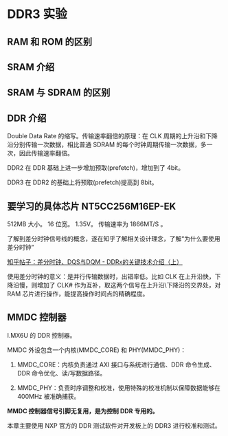 # DDR3 实验

## RAM 和 ROM 的区别

## SRAM 介绍

## SRAM 与 SDRAM 的区别

## DDR 介绍

Double Data Rate 的缩写。传输速率翻倍的原理：在 CLK 周期的上升沿和下降沿分别传输一次数据，相比普通 SDRAM 的每个时钟周期传输一次数据，多一次，因此传输速率翻倍。

DDR2 在 DDR 基础上进一步增加预取(prefetch)，增加到了 4bit。

DDR3 在 DDR2 的基础上将预取(prefetch)提高到 8bit。

## 要学习的具体芯片 NT5CC256M16EP-EK

512MB 大小。
16 位宽。
1.35V。
传输速率为 1866MT/S 。

了解到差分时钟信号线的概念，遂在知乎了解相关设计理念，了解“为什么要使用差分时钟”

[知乎帖子：差分时钟、DQS与DQM - DDRx的关键技术介绍（上）](https://zhuanlan.zhihu.com/p/23708818#:~:text=%E5%B0%B1%E5%83%8F%E6%97%B6%E9%92%9F%E4%BF%A1%E5%8F%B7%E4%B8%80%E6%A0%B7%EF%BC%8CDQS%E4%B9%9F%E6%98%AFDDR%E4%B8%AD%E7%9A%84%E9%87%8D%E8%A6%81%E5%8A%9F%E8%83%BD%EF%BC%8C%E5%AE%83%E7%9A%84%E5%8A%9F%E8%83%BD%E4%B8%BB%E8%A6%81%E7%94%A8%E6%9D%A5%E5%9C%A8%E4%B8%80%E4%B8%AA%E6%97%B6%E9%92%9F%E5%91%A8%E6%9C%9F%E5%86%85%E5%87%86%E7%A1%AE%E7%9A%84%E5%8C%BA%E5%88%86%E5%87%BA%E6%AF%8F%E4%B8%AA%E4%BC%A0%E8%BE%93%E5%91%A8%E6%9C%9F%EF%BC%8C%E5%B9%B6%E4%BE%BF%E4%BA%8E%E6%8E%A5%E6%94%B6%E6%96%B9%E5%87%86%E7%A1%AE%E6%8E%A5%E6%94%B6%E6%95%B0%E6%8D%AE%E3%80%82,%E6%AF%8F%E4%B8%80%E9%A2%978bit%20DRAM%E8%8A%AF%E7%89%87%E9%83%BD%E6%9C%89%E4%B8%80%E4%B8%AADQS%E4%BF%A1%E5%8F%B7%E7%BA%BF%EF%BC%8C%E5%AE%83%E6%98%AF%E5%8F%8C%E5%90%91%E7%9A%84%EF%BC%8C%E5%9C%A8%E5%86%99%E5%85%A5%E6%97%B6%E5%AE%83%E7%94%A8%E6%9D%A5%E4%BC%A0%E9%80%81%E7%94%B1%E4%B8%BB%E6%8E%A7%E8%8A%AF%E7%89%87%E5%8F%91%E6%9D%A5%E7%9A%84DQS%E4%BF%A1%E5%8F%B7%EF%BC%8C%E8%AF%BB%E5%8F%96%E6%97%B6%EF%BC%8C%E5%88%99%E7%94%B1DRAM%E8%8A%AF%E7%89%87%E7%94%9F%E6%88%90DQS%E5%90%91%E4%B8%BB%E6%8E%A7%E5%8F%91%E9%80%81%E3%80%82)

使用差分时钟的意义：是并行传输数据时，出错率低。比如 CLK 在上升沿快，下降沿慢，则增加了 CLK# 作为互补，取这两个信号在上升沿\下降沿的交界处，对 RAM 芯片进行操作，能提高操作时间点的精确程度。

## MMDC 控制器

I.MX6U 的 DDR 控制器。

MMDC 外设包含一个内核(MMDC_CORE) 和 PHY(MMDC_PHY)：

1. MMDC_CORE：内核负责通过 AXI 接口与系统进行通信、DDR 命令生成、DDR 命令优化、读/写数据路径。

2. MMDC_PHY：负责时序调整和校准，使用特殊的校准机制以保障数据能够在 400MHz 被准确捕获。

<b>MMDC 控制器信号引脚无复用，是为控制 DDR 专用的。</b>

本章主要使用 NXP 官方的 DDR 测试软件对开发板上的 DDR3 进行校准和测试。